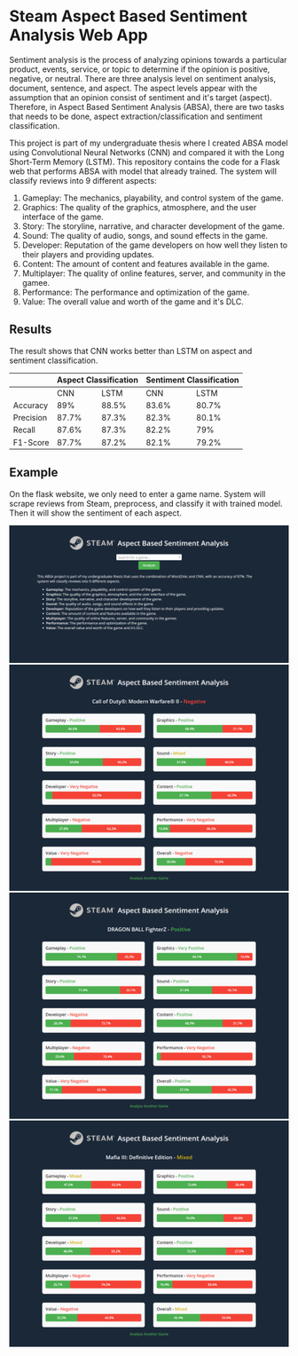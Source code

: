 # Steam Aspect Based Sentiment Analysis Web App
Sentiment analysis is the process of analyzing opinions towards a particular product, events, service, or topic to determine if the opinion is positive, negative, or neutral. There are three analysis level on sentiment analysis, document, sentence, and aspect. The aspect levels appear with the assumption that an opinion consist of sentiment and it's target (aspect). Therefore, in Aspect Based Sentiment Analysis (ABSA), there are two tasks that needs to be done, aspect extraction/classification and sentiment classification.

This  project is part of my undergraduate thesis where I created ABSA model using Convolutional Neural Networks (CNN) and compared it with the Long Short-Term Memory (LSTM). This repository contains the code for a Flask web that performs ABSA with model that already trained. The system will classify reviews into 9 different aspects:

1. Gameplay: The mechanics, playability, and control system of the game.
2. Graphics: The quality of the graphics, atmosphere, and the user interface of the game.
3. Story: The storyline, narrative, and character development of the game.
4. Sound: The quality of audio, songs, and sound effects in the game.
5. Developer: Reputation of the game developers on how well they listen to their players and providing updates.
6. Content: The amount of content and features available in the game.
7. Multiplayer: The quality of online features, server, and community in the gamee.
8. Performance: The performance and optimization of the game.
9. Value: The overall value and worth of the game and it's DLC.

## Results
The result shows that CNN works better than LSTM on aspect and sentiment classification.
<table><thead>
  <tr>
    <th> </th>
    <th colspan="4">Aspect Classification</th>
    <th colspan="4">Sentiment Classification</th>
  </tr></thead>
<tbody>
  <tr>
    <td> </td>
    <td colspan="2">CNN</td>
    <td colspan="2">LSTM</td>
    <td colspan="2">CNN</td>
    <td colspan="2">LSTM</td>
  </tr>
  <tr>
    <td>Accuracy</td>
    <td colspan="2">89%</td>
    <td colspan="2">88.5%</td>
    <td colspan="2">83.6%</td>
    <td colspan="2">80.7%</td>
  </tr>
  <tr>
    <td>Precision</td>
    <td colspan="2">87.7%</td>
    <td colspan="2">87.3%</td>
    <td colspan="2">82.3%</td>
    <td colspan="2">80.1%</td>
  </tr>
  <tr>
    <td>Recall</td>
    <td colspan="2">87.6%</td>
    <td colspan="2">87.3%</td>
    <td colspan="2">82.2%</td>
    <td colspan="2">79%</td>
  </tr>
  <tr>
    <td>F1-Score</td>
    <td colspan="2">87.7%</td>
    <td colspan="2">87.2%</td>
    <td colspan="2">82.1%</td>
    <td colspan="2">79.2%</td>
  </tr>
</tbody>
</table>

## Example
On the flask website, we only need to enter a game name. System will scrape reviews from Steam, preprocess, and classify it with trained model. Then it will show the sentiment of each aspect.

![](web_example/web_example.png)
![](web_example/result_1.png)
![](web_example/result_2.png)
![](web_example/result_3.png)
